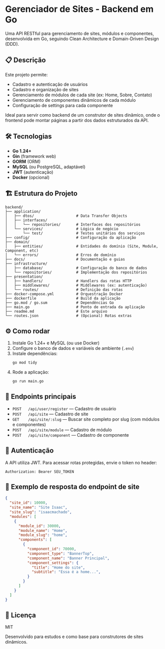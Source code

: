 # Gerenciador de Sites - Backend em Go

Uma API RESTful para gerenciamento de sites, módulos e componentes, desenvolvida em Go, seguindo Clean Architecture e Domain-Driven Design (DDD).

## 📋 Descrição

Este projeto permite:
- Cadastro e autenticação de usuários
- Cadastro e organização de sites
- Gerenciamento de módulos de cada site (ex: Home, Sobre, Contato)
- Gerenciamento de componentes dinâmicos de cada módulo
- Configuração de settings para cada componente

Ideal para servir como backend de um construtor de sites dinâmico, onde o frontend pode montar páginas a partir dos dados estruturados da API.

## 🛠️ Tecnologias
- **Go 1.24+**
- **Gin** (framework web)
- **GORM** (ORM)
- **MySQL** (ou PostgreSQL, adaptável)
- **JWT** (autenticação)
- **Docker** (opcional)

## 🏗️ Estrutura do Projeto

```
backend/
├── application/
│   ├── dtos/                   # Data Transfer Objects
│   ├── interfaces/
│   │   └── repositories/       # Interfaces dos repositórios
│   └── services/               # Lógica de negócio
│       └── test/               # Testes unitários dos serviços
├── config/                     # Configuração da aplicação
├── domain/
│   ├── entities/               # Entidades do domínio (Site, Module, Component, etc)
│   └── errors/                 # Erros de domínio
├── docs/                       # Documentação e guias
├── infrastructure/
│   ├── database/               # Configuração do banco de dados
│   └── repositories/           # Implementação dos repositórios
├── presentation/
│   ├── handlers/               # Handlers das rotas HTTP
│   ├── middlewares/            # Middlewares (ex: autenticação)
│   └── routes/                 # Definição das rotas
├── docker-compose.yml          # Orquestração Docker
├── dockerfile                  # Build da aplicação
├── go.mod / go.sum             # Dependências Go
├── main.go                     # Ponto de entrada da aplicação
├── readme.md                   # Este arquivo
└── routes.json                 # (Opcional) Rotas extras
```

## ⚙️ Como rodar

1. Instale Go 1.24+ e MySQL (ou use Docker)
2. Configure o banco de dados e variáveis de ambiente (`.env`)
3. Instale dependências:
   ```sh
   go mod tidy
   ```
4. Rode a aplicação:
   ```sh
   go run main.go
   ```

## 🔀 Endpoints principais

- `POST   /api/user/register` — Cadastro de usuário
- `POST   /api/site` — Cadastro de site
- `GET    /api/site/:slug` — Buscar site completo por slug (com módulos e componentes)
- `POST   /api/site/module` — Cadastro de módulo
- `POST   /api/site/component` — Cadastro de componente

## 🔐 Autenticação
A API utiliza JWT. Para acessar rotas protegidas, envie o token no header:
```
Authorization: Bearer SEU_TOKEN
```

## 📝 Exemplo de resposta do endpoint de site
```json
{
  "site_id": 10000,
  "site_name": "Site Isaac",
  "site_slug": "isaacmachado",
  "modules": [
    {
      "module_id": 30000,
      "module_name": "Home",
      "module_slug": "home",
      "components": [
        {
          "component_id": 70000,
          "component_type": "BannerTop",
          "component_name": "Banner Principal",
          "component_settings": {
            "title": "Home do site",
            "subtitle": "Essa é a home...",
          }
        }
      ]
    }
  ]
}
```

## 📄 Licença
MIT

Desenvolvido para estudos e como base para construtores de sites dinâmicos.

